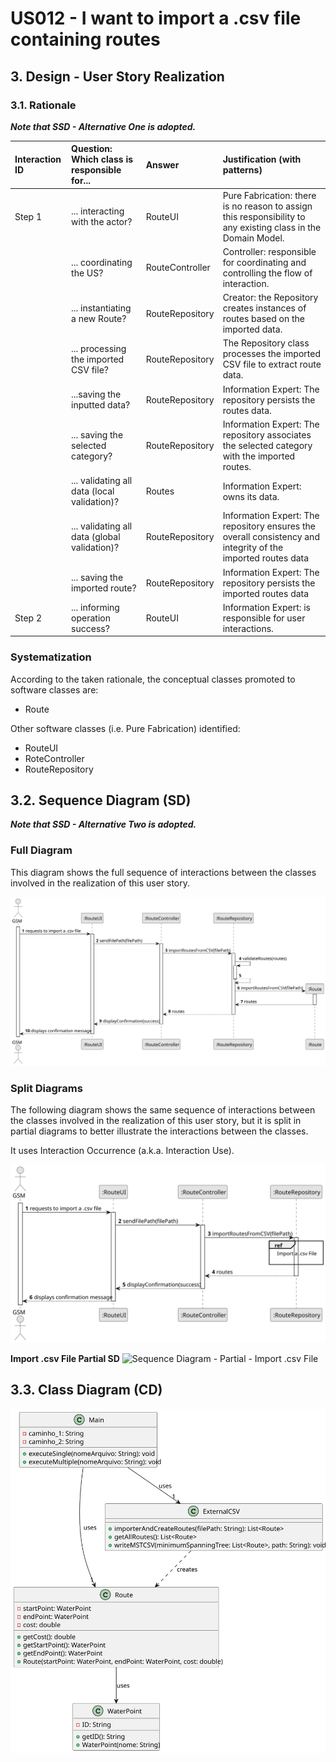 # US012 - I want to import a .csv file containing routes

## 3. Design - User Story Realization 

### 3.1. Rationale

_**Note that SSD - Alternative One is adopted.**_

| Interaction ID | Question: Which class is responsible for...   | Answer          | Justification (with patterns)                                                                                 |
|:---------------|:----------------------------------------------|:----------------|:--------------------------------------------------------------------------------------------------------------|
| Step 1  		     | 	... interacting with the actor?              | RouteUI         | Pure Fabrication: there is no reason to assign this responsibility to any existing class in the Domain Model. |
| 			  		        | 	... coordinating the US?                     | RouteController | Controller: responsible for coordinating and controlling the flow of interaction.                             |
| 			  		        | 	... instantiating a new Route?               | RouteRepository | Creator: the Repository creates instances of routes based on the imported data.                               |
| 		             | 	... processing the imported CSV file?					   | RouteRepository | The Repository class processes the imported CSV file to extract route data.                                   |
| 		             | 	...saving the inputted data?                 | RouteRepository | Information Expert: The repository persists the routes data.                                                  |
| 		             | 	... saving the selected category?            | RouteRepository | Information Expert: The repository associates the selected category with the imported routes.                 |
| 		             | 	... validating all data (local validation)?  | Routes          | Information Expert: owns its data.                                                                            | 
| 			  		        | 	... validating all data (global validation)? | RouteRepository | Information Expert: The repository ensures the overall consistency and integrity of the imported routes data  | 
| 			  		        | 	... saving the imported route?               | RouteRepository | Information Expert: The repository persists the imported routes data                                          | 
| Step 2  		     | 	... informing operation success?             | RouteUI         | Information Expert: is responsible for user interactions.                                                     | 

### Systematization ##

According to the taken rationale, the conceptual classes promoted to software classes are: 

* Route 

Other software classes (i.e. Pure Fabrication) identified: 

* RouteUI  
* RoteController
* RouteRepository


## 3.2. Sequence Diagram (SD)

_**Note that SSD - Alternative Two is adopted.**_

### Full Diagram

This diagram shows the full sequence of interactions between the classes involved in the realization of this user story.

![Sequence Diagram - Full](svg/us012-sequence-diagram-full.svg)

### Split Diagrams

The following diagram shows the same sequence of interactions between the classes involved in the realization of this user story, but it is split in partial diagrams to better illustrate the interactions between the classes.

It uses Interaction Occurrence (a.k.a. Interaction Use).

![Sequence Diagram - split](svg/us012-sequence-diagram-split.svg)

**Import .csv File Partial SD**
![Sequence Diagram - Partial - Import .csv File](svg/us012-sequence-diagram-partial-import-.vsc-file.svg)

## 3.3. Class Diagram (CD)

![Class Diagram](svg/us012-class-diagram.svg)